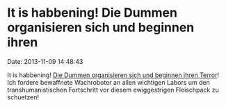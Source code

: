 It is habbening! Die Dummen organisieren sich und beginnen ihren
================================================================

Date: 2013-11-09 14:48:43

It is habbening! [Die Dummen organisieren sich und beginnen ihren
Terror](http://www.theguardian.com/science/small-world/2013/nov/08/nanotechnology-luddite-terror-attacks)!
Ich fordere bewaffnete Wachroboter an allen wichtigen Labors um den
transhumanistischen Fortschritt vor diesem ewiggestrigen Fleischpack zu
schuetzen!
